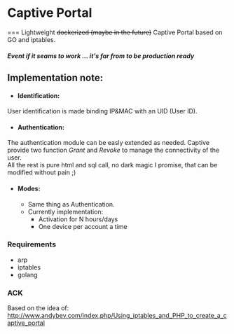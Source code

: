 # Captive Portal
===
Lightweight <del>dockerized (maybe in the future)</del> Captive Portal based on GO and iptables.

##### Event if it seams to work ... it's far from to be production ready #####


## Implementation note:
* #### Identification:<br>
User identification is made binding IP&MAC with an UID (User ID).


* #### Authentication:<br>
The authentication module can be easly extended as needed.
Captive provide two function *Grant* and *Revoke* to manage the connectivity of the user.<br>
All the rest is pure html and sql call, no dark magic I promise,
that can be modified without pain ;)


* ####  Modes:<br>
    * Same thing as Authentication.
    * Currently implementation:
        * Activation for N hours/days
        * One device per account a time

### Requirements
* arp
* iptables
* golang

### ACK
Based on the idea of:
http://www.andybev.com/index.php/Using_iptables_and_PHP_to_create_a_captive_portal
